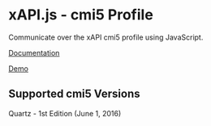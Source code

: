# xAPI.js - cmi5 Profile

Communicate over the xAPI cmi5 profile using JavaScript.

[Documentation](./src/README.md)

[Demo](https://github.com/xapijs/cmi5-demo)

## Supported cmi5 Versions

Quartz - 1st Edition (June 1, 2016)
